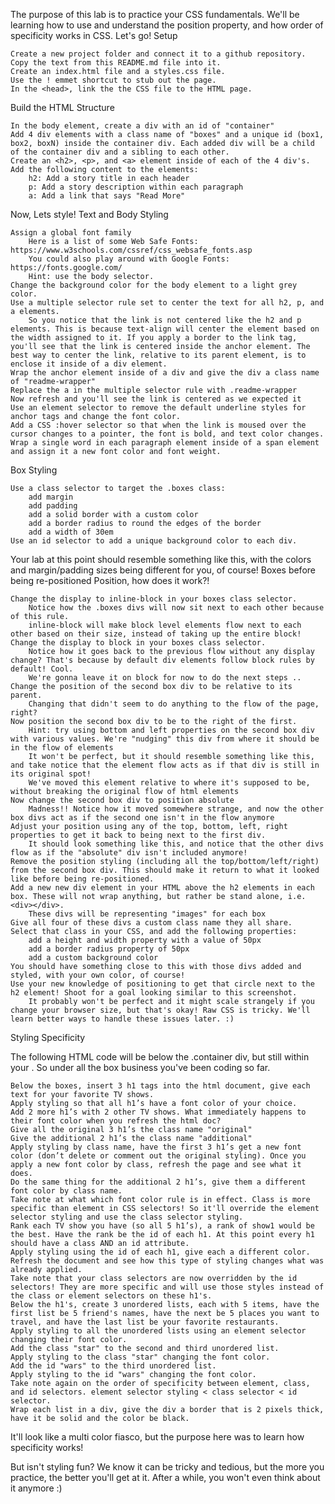 The purpose of this lab is to practice your CSS fundamentals. We'll be learning how to use and understand the position property, and how order of specificity works in CSS. Let's go!
Setup

    Create a new project folder and connect it to a github repository. Copy the text from this README.md file into it.
    Create an index.html file and a styles.css file.
    Use the ! emmet shortcut to stub out the page.
    In the <head>, link the the CSS file to the HTML page.

Build the HTML Structure

    In the body element, create a div with an id of "container"
    Add 4 div elements with a class name of "boxes" and a unique id (box1, box2, boxN) inside the container div. Each added div will be a child of the container div and a sibling to each other.
    Create an <h2>, <p>, and <a> element inside of each of the 4 div's. Add the following content to the elements:
        h2: Add a story title in each header
        p: Add a story description within each paragraph
        a: Add a link that says "Read More"

Now, Lets style!
Text and Body Styling

    Assign a global font family
        Here is a list of some Web Safe Fonts: https://www.w3schools.com/cssref/css_websafe_fonts.asp
        You could also play around with Google Fonts: https://fonts.google.com/
        Hint: use the body selector.
    Change the background color for the body element to a light grey color.
    Use a multiple selector rule set to center the text for all h2, p, and a elements.
        So you notice that the link is not centered like the h2 and p elements. This is because text-align will center the element based on the width assigned to it. If you apply a border to the link tag, you'll see that the link is centered inside the anchor element. The best way to center the link, relative to its parent element, is to enclose it inside of a div element.
    Wrap the anchor element inside of a div and give the div a class name of "readme-wrapper"
    Replace the a in the multiple selector rule with .readme-wrapper
    Now refresh and you'll see the link is centered as we expected it
    Use an element selector to remove the default underline styles for anchor tags and change the font color.
    Add a CSS :hover selector so that when the link is moused over the cursor changes to a pointer, the font is bold, and text color changes.
    Wrap a single word in each paragraph element inside of a span element and assign it a new font color and font weight.

Box Styling

    Use a class selector to target the .boxes class:
        add margin
        add padding
        add a solid border with a custom color
        add a border radius to round the edges of the border
        add a width of 30em
    Use an id selector to add a unique background color to each div.

Your lab at this point should resemble something like this, with the colors and margin/padding sizes being different for you, of course! Boxes before being re-positioned
Position, how does it work?!

    Change the display to inline-block in your boxes class selector.
        Notice how the .boxes divs will now sit next to each other because of this rule.
        inline-block will make block level elements flow next to each other based on their size, instead of taking up the entire block!
    Change the display to block in your boxes class selector.
        Notice how it goes back to the previous flow without any display change? That's because by default div elements follow block rules by default! Cool.
        We're gonna leave it on block for now to do the next steps ..
    Change the position of the second box div to be relative to its parent.
        Changing that didn't seem to do anything to the flow of the page, right?
    Now position the second box div to be to the right of the first.
        Hint: try using bottom and left properties on the second box div with various values. We're "nudging" this div from where it should be in the flow of elements
        It won't be perfect, but it should resemble something like this, and take notice that the element flow acts as if that div is still in its original spot!
        We've moved this element relative to where it's supposed to be, without breaking the original flow of html elements
    Now change the second box div to position absolute
        Madness!! Notice how it moved somewhere strange, and now the other box divs act as if the second one isn't in the flow anymore
    Adjust your position using any of the top, bottom, left, right properties to get it back to being next to the first div.
        It should look something like this, and notice that the other divs flow as if the "absolute" div isn't included anymore!
    Remove the position styling (including all the top/bottom/left/right) from the second box div. This should make it return to what it looked like before being re-positioned.
    Add a new new div element in your HTML above the h2 elements in each box. These will not wrap anything, but rather be stand alone, i.e. <div></div>.
        These divs will be representing "images" for each box
    Give all four of these divs a custom class name they all share.
    Select that class in your CSS, and add the following properties:
        add a height and width property with a value of 50px
        add a border radius property of 50px
        add a custom background color
    You should have something close to this with those divs added and styled, with your own color, of course!
    Use your new knowledge of positioning to get that circle next to the h2 element! Shoot for a goal looking similar to this screenshot.
        It probably won't be perfect and it might scale strangely if you change your browser size, but that's okay! Raw CSS is tricky. We'll learn better ways to handle these issues later. :)

Styling Specificity

The following HTML code will be below the .container div, but still within your </body>. So under all the box business you've been coding so far.

    Below the boxes, insert 3 h1 tags into the html document, give each text for your favorite TV shows.
    Apply styling so that all h1’s have a font color of your choice.
    Add 2 more h1’s with 2 other TV shows. What immediately happens to their font color when you refresh the html doc?
    Give all the original 3 h1’s the class name "original"
    Give the additional 2 h1’s the class name "additional"
    Apply styling by class name, have the first 3 h1’s get a new font color (don’t delete or comment out the original styling). Once you apply a new font color by class, refresh the page and see what it does.
    Do the same thing for the additional 2 h1’s, give them a different font color by class name.
    Take note at what which font color rule is in effect. Class is more specific than element in CSS selectors! So it'll override the element selector styling and use the class selector styling.
    Rank each TV show you have (so all 5 h1’s), a rank of show1 would be the best. Have the rank be the id of each h1. At this point every h1 should have a class AND an id attribute.
    Apply styling using the id of each h1, give each a different color. Refresh the document and see how this type of styling changes what was already applied.
    Take note that your class selectors are now overridden by the id selectors! They are more specific and will use those styles instead of the class or element selectors on these h1's.
    Below the h1's, create 3 unordered lists, each with 5 items, have the first list be 5 friend's names, have the next be 5 places you want to travel, and have the last list be your favorite restaurants.
    Apply styling to all the unordered lists using an element selector changing their font color.
    Add the class "star" to the second and third unordered list.
    Apply styling to the class "star" changing the font color.
    Add the id "wars" to the third unordered list.
    Apply styling to the id "wars" changing the font color.
    Take note again on the order of specificity between element, class, and id selectors. element selector styling < class selector < id selector.
    Wrap each list in a div, give the div a border that is 2 pixels thick, have it be solid and the color be black.

It'll look like a multi color fiasco, but the purpose here was to learn how specificity works!

But isn't styling fun? We know it can be tricky and tedious, but the more you practice, the better you'll get at it. After a while, you won't even think about it anymore :)